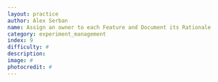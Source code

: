 ```yaml
---
layout: practice
author: Alex Serban
name: Assign an owner to each Feature and Document its Rationale
category: experiment_management
index: 9
difficulty: #
description:
image: #
photocredit: #
---
```

